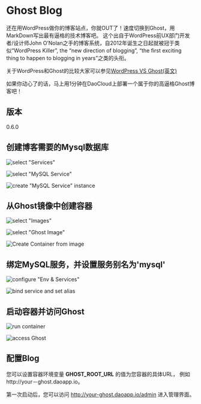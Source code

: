 # Ghost Blog

还在用WordPress做你的博客站点，你就OUT了！速度切换到Ghost，用MarkDown写出最有逼格的技术博客吧。 这个出自于WordPress前UX部门开发者/设计师John O’Nolan之手的博客系统，自2012年诞生之日起就被冠于类似“WordPress Killer”, the “new direction of blogging”, “the first exciting thing to happen to blogging in years”之类的头衔。 

关于WordPress和Ghost的比较大家可以参见[WordPress VS Ghost(英文)](http://www.elegantthemes.com/blog/resources/wordpress-vs-ghost)

如果你动心了的话，马上用1分钟在DaoCloud上部署一个属于你的高逼格Ghost博客吧！

## 版本
0.6.0


## 创建博客需要的Mysql数据库

![select "Services"](https://dn-daoweb-resource.qbox.me/images/ghost/1-1.png)

![select "MySQL Service"](https://dn-daoweb-resource.qbox.me/images/ghost/1-2.png)

![create "MySQL Service" instance](https://dn-daoweb-resource.qbox.me/images/ghost/1-3.png)

## 从Ghost镜像中创建容器

![select "Images"](https://dn-daoweb-resource.qbox.me/images/ghost/2-1.png)

![select "Ghost Image"](https://dn-daoweb-resource.qbox.me/images/ghost/2-2.png)

![Create Container from image](https://dn-daoweb-resource.qbox.me/images/ghost/2-3.png)

## 绑定MySQL服务，并设置服务别名为'**mysql**'

![configure "Env & Services"](https://dn-daoweb-resource.qbox.me/images/ghost/3-1.png)

![bind service and set alias](https://dn-daoweb-resource.qbox.me/images/ghost/3-2.png)

## 启动容器并访问Ghost

![run container](https://dn-daoweb-resource.qbox.me/images/ghost/4-1.png)

![access Ghost](https://dn-daoweb-resource.qbox.me/images/ghost/4-2.png)

## 配置Blog

您可以设置容器环境变量 **GHOST\_ROOT\_URL** 的值为您容器的具体URL， 例如 http://your－ghost.daoapp.io。

第一次启动后，您可以访问 http://your-ghost.daoapp.io/admin 进入管理界面。
